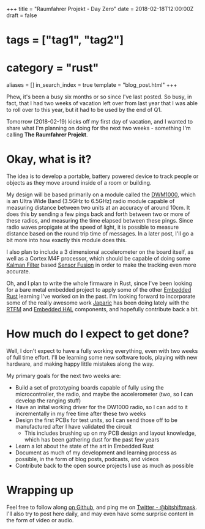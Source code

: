 +++
title = "Raumfahrer Projekt - Day Zero"
date = 2018-02-18T12:00:00Z
draft = false
# tags = ["tag1", "tag2"]
# category = "rust"
aliases = []
in_search_index = true
template = "blog_post.html"
+++

Phew, it's been a busy six months or so since I've last posted. So busy, in fact, that I had two weeks of vacation left over from last year that I was able to roll over to this year, but it had to be used by the end of Q1.

Tomorrow (2018-02-19) kicks off my first day of vacation, and I wanted to share what I'm planning on doing for the next two weeks - something I'm calling **The Raumfahrer Projekt**.

<!-- more -->

# Okay, what is it?

The idea is to develop a portable, battery powered device to track people or objects as they move around inside of a room or building.

My design will be based primarily on a module called the [DWM1000](https://www.decawave.com/products/dwm1000-module), which is an Ultra Wide Band (3.5GHz to 6.5GHz) radio module capable of measuring distance between two units at an accuracy of around 10cm. It does this by sending a few pings back and forth between two or more of these radios, and measuring the time elapsed between these pings. Since radio waves propigate at the speed of light, it is possible to measure distance based on the round trip time of messages. In a later post, I'll go a bit more into how exactly this module does this.

I also plan to include a 3 dimensional accelerometer on the board itself, as well as a Cortex M4F processor, which should be capable of doing some [Kalman Filter](http://blog.tkjelectronics.dk/2012/09/a-practical-approach-to-kalman-filter-and-how-to-implement-it/) based [Sensor Fusion](https://en.wikipedia.org/wiki/Sensor_fusion) in order to make the tracking even more accurate.

Oh, and I plan to write the whole firmware in Rust, since I've been looking for a bare metal embedded project to apply some of the other [Embedded](https://github.com/jamesmunns/nrf52dk-sys) [Rust](https://github.com/jamesmunns/teensy3-rs) learning I've worked on in the past. I'm looking forward to incorporate some of the really awesome work [Japaric](http://blog.japaric.io/) has been doing lately with the [RTFM](https://github.com/japaric/cortex-m-rtfm) and [Embedded HAL](https://github.com/japaric/embedded-hal) components, and hopefully contribute back a bit.

# How much do I expect to get done?

Well, I don't expect to have a fully working everything, even with two weeks of full time effort. I'll be learning some new software tools, playing with new hardware, and making happy little mistakes along the way.

My primary goals for the next two weeks are:

* Build a set of prototyping boards capable of fully using the microcontroller, the radio, and maybe the accelerometer (two, so I can develop the ranging stuff)
* Have an inital working driver for the DW1000 radio, so I can add to it incrementally in my free time after these two weeks
* Design the first PCBs for test units, so I can send those off to be manufactured after I have validated the circuit
    * This includes brushing up on my PCB design and layout knowledge, which has been gathering dust for the past few years
* Learn a lot about the state of the art in Embedded Rust
* Document as much of my development and learning process as possible, in the form of blog posts, podcasts, and videos
* Contribute back to the open source projects I use as much as possible

# Wrapping up

Feel free to follow along [on Github](https://github.com/jamesmunns/raumfahrer), and ping me on [Twitter - @bitshiftmask](https://twitter.com/bitshiftmask). I'll also try to post here daily, and may even have some surprise content in the form of video or audio.
